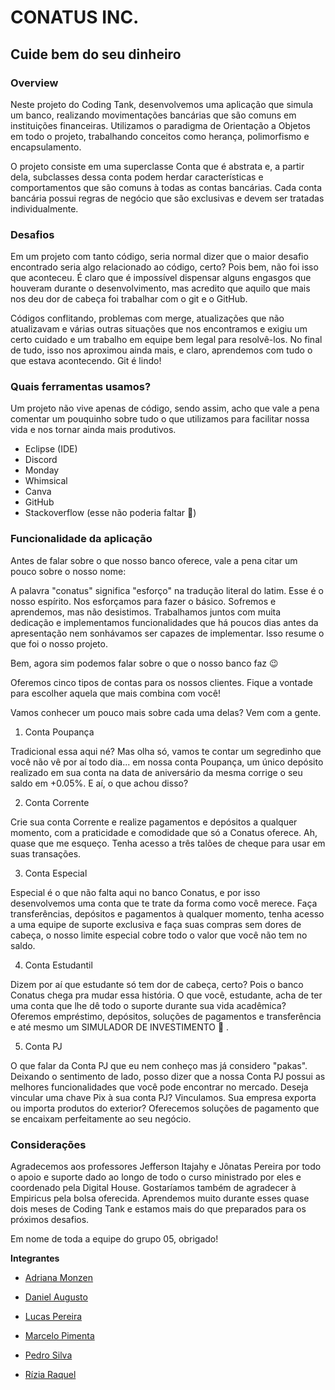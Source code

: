 # CONATUS INC.
## Cuide bem do seu dinheiro

### Overview

Neste projeto do Coding Tank, desenvolvemos uma aplicação que simula um banco, realizando movimentações bancárias que são comuns em instituições financeiras. Utilizamos o paradigma de Orientação a Objetos em todo o projeto, trabalhando conceitos como herança, polimorfismo e encapsulamento. 

O projeto consiste em uma superclasse Conta que é abstrata e, a partir dela, subclasses dessa conta podem herdar características e comportamentos que são comuns à todas as contas bancárias. Cada conta bancária possui regras de negócio que são exclusivas e devem ser tratadas individualmente.

### Desafios

Em um projeto com tanto código, seria normal dizer que o maior desafio encontrado seria algo relacionado ao código, certo? Pois bem, não foi isso que aconteceu. É claro que é impossível dispensar alguns engasgos que houveram durante o desenvolvimento, mas acredito que aquilo que mais nos deu dor de cabeça foi trabalhar com o git e o GitHub. 

Códigos conflitando, problemas com merge, atualizações que não atualizavam e várias outras situações que nos encontramos e exigiu um certo cuidado e um trabalho em equipe bem legal para resolvê-los. No final de tudo, isso nos aproximou ainda mais, e claro, aprendemos com tudo o que estava acontecendo. Git é lindo!

### Quais ferramentas usamos? 

Um projeto não vive apenas de código, sendo assim, acho que vale a pena comentar um pouquinho sobre tudo o que utilizamos para facilitar nossa vida e nos tornar ainda mais produtivos.

- Eclipse (IDE)
- Discord
- Monday
- Whimsical
- Canva
- GitHub
- Stackoverflow (esse não poderia faltar :grimacing:)

### Funcionalidade da aplicação

Antes de falar sobre o que nosso banco oferece, vale a pena citar um pouco sobre o nosso nome:

A palavra "conatus" significa "esforço" na tradução literal do latim. Esse é o nosso espírito. Nos esforçamos para fazer o básico. Sofremos e aprendemos, mas não desistimos. Trabalhamos juntos com muita dedicação e implementamos funcionalidades que há poucos dias antes da apresentação nem sonhávamos ser capazes de implementar. Isso resume o que foi o nosso projeto.

Bem, agora sim podemos falar sobre o que o nosso banco faz :wink:

Oferemos cinco tipos de contas para os nossos clientes. Fique a vontade para escolher aquela que mais combina com você!

Vamos conhecer um pouco mais sobre cada uma delas? Vem com a gente.

1. Conta Poupança

Tradicional essa aqui né? Mas olha só, vamos te contar um segredinho que você não vê por aí todo dia... em nossa conta Poupança, um único depósito realizado em sua conta na data de aniversário da mesma corrige o seu saldo em +0.05%. E aí, o que achou disso?

2. Conta Corrente

Crie sua conta Corrente e realize pagamentos e depósitos a qualquer momento, com a praticidade e comodidade que só a Conatus oferece. Ah, quase que me esqueço. Tenha acesso a três talões de cheque para usar em suas transações.

3. Conta Especial

Especial é o que não falta aqui no banco Conatus, e por isso desenvolvemos uma conta que te trate da forma como você merece. Faça transferências, depósitos e pagamentos à qualquer momento, tenha acesso a uma equipe de suporte exclusiva e faça suas compras sem dores de cabeça, o nosso limite especial cobre todo o valor que você não tem no saldo.

4. Conta Estudantil

Dizem por aí que estudante só tem dor de cabeça, certo? Pois o banco Conatus chega pra mudar essa história. O que você, estudante, acha de ter uma conta que lhe dê todo o suporte durante sua vida acadêmica? Oferemos empréstimo, depósitos, soluções de pagamentos e transferência e até mesmo um SIMULADOR DE INVESTIMENTO :exploding_head: .

5. Conta PJ

O que falar da Conta PJ que eu nem conheço mas já considero "pakas". Deixando o sentimento de lado, posso dizer que a nossa Conta PJ possui as melhores funcionalidades que você pode encontrar no mercado. Deseja vincular uma chave Pix à sua conta PJ? Vinculamos. Sua empresa exporta ou importa produtos do exterior? Oferecemos soluções de pagamento que se encaixam perfeitamente ao seu negócio. 

### Considerações

Agradecemos aos professores Jefferson Itajahy e Jônatas Pereira por todo o apoio e suporte dado ao longo de todo o curso ministrado por eles e coordenado pela Digital House. Gostaríamos também de agradecer à Empiricus pela bolsa oferecida. Aprendemos muito durante esses quase dois meses de Coding Tank e estamos mais do que preparados para os próximos desafios.

Em nome de toda a equipe do grupo 05, obrigado!

**Integrantes**

- [Adriana Monzen](https://github.com/monzendri "Adriana Monzen")

- [Daniel Augusto](https://github.com/danpnx "Daniel Augusto")

- [Lucas Pereira](https://github.com/LUCASPFS25 "Lucas Pereira")

- [Marcelo Pimenta](https://github.com/marcelompimenta "Marcelo Pimenta")

- [Pedro Silva](https://github.com/PedroHSilva "Pedro Silva")

- [Rízia Raquel](https://github.com/riziaraquelbra "Rízia Raquel")
